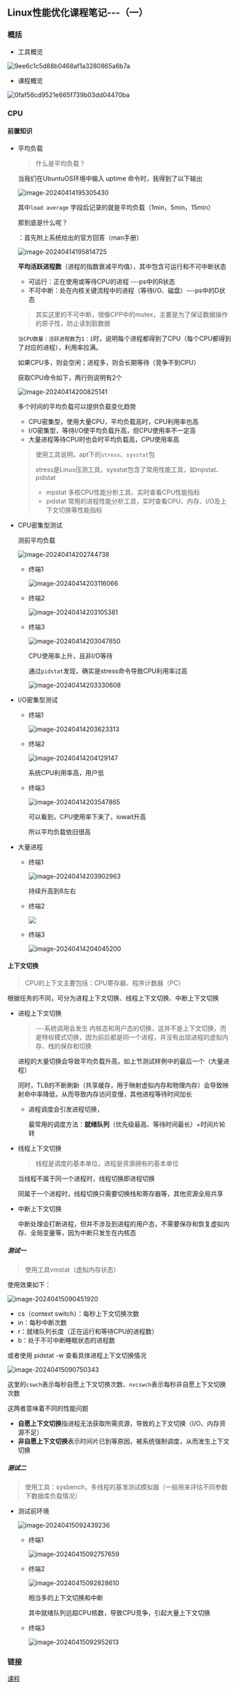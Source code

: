 ## Linux性能优化课程笔记---（一）

### 概括

- 工具概览

![9ee6c1c5d88b0468af1a3280865a6b7a](https://typora-zrx.oss-cn-beijing.aliyuncs.com/img/2024/04/14/20240414-194457.webp)

- 课程概览

![0faf56cd9521e665f739b03dd04470ba](https://typora-zrx.oss-cn-beijing.aliyuncs.com/img/2024/04/14/20240414-194648.png)

### CPU

#### 前置知识

- 平均负载

  > 什么是平均负载？

  当我们在UbuntuOS环境中输入 uptime 命令时，我得到了以下输出

  ![image-20240414195305430](https://typora-zrx.oss-cn-beijing.aliyuncs.com/img/2024/04/14/20240414-195307.png)

  其中`load average` 字段后记录的就是平均负载（1min，5min，15min）

  那到底是什么呢？

  ：首先附上系统给出的官方回答（man手册）

  ![image-20240414195814725](https://typora-zrx.oss-cn-beijing.aliyuncs.com/img/2024/04/14/20240414-195816.png)

  **平均活跃进程数**（进程的指数衰减平均值），其中包含可运行和不可中断状态

  - 可运行：正在使用或等待CPU的进程 ---ps中的R状态
  - 不可中断：处在内核关键流程中的进程（等待I/O、磁盘）---ps中的D状态

  > 其实这里的不可中断，很像CPP中的mutex，主要是为了保证数据操作的原子性，防止读到脏数据

  `当CPU数量：活跃进程数`为`1：1`时，说明每个进程都得到了CPU（每个CPU都得到了对应的进程），利用率拉满。

  如果CPU多，则会空闲；进程多，则会长期等待（竞争不到CPU）

  获取CPU命令如下，两行则说明有2个

  ![image-20240414200825141](https://typora-zrx.oss-cn-beijing.aliyuncs.com/img/2024/04/14/20240414-200827.png)

  多个时间的平均负载可以提供负载变化趋势

  - CPU密集型，使用大量CPU，平均负载高时，CPU利用率也高
  - I/O密集型，等待I/O使平均负载升高，但CPU使用率不一定高
  - 大量进程等待CPU时也会时平均负载高，CPU使用率高

  > 使用工具说明，apt下的`stress`、`sysstat`包
  >
  > stress是Linux压测工具，sysstat包含了常用性能工具，如mpstat、pidstat
  >
  > - mpstat 多核CPU性能分析工具、实时查看CPU性能指标
  > - pidstat 常用的进程性能分析工具，实时查看CPU、内存、I/O及上下文切换等性能指标


- CPU密集型测试

  测前平均负载

  ![image-20240414202744738](https://typora-zrx.oss-cn-beijing.aliyuncs.com/img/2024/04/14/20240414-202746.png)

  - 终端1

    ![image-20240414203116066](https://typora-zrx.oss-cn-beijing.aliyuncs.com/img/2024/04/14/20240414-203118.png)

  - 终端2

    ![image-20240414203105381](https://typora-zrx.oss-cn-beijing.aliyuncs.com/img/2024/04/14/20240414-203107.png)

  - 终端3

    ![image-20240414203047850](https://typora-zrx.oss-cn-beijing.aliyuncs.com/img/2024/04/14/20240414-203050.png)

    CPU使用率上升，且非I/O等待

    通过`pidstat`发现，确实是stress命令导致CPU利用率过高

    ![image-20240414203330608](https://typora-zrx.oss-cn-beijing.aliyuncs.com/img/2024/04/14/20240414-203332.png)

- I/O密集型测试

  - 终端1

    ![image-20240414203623313](https://typora-zrx.oss-cn-beijing.aliyuncs.com/img/2024/04/14/20240414-203625.png)

  - 终端2

    ![image-20240414204129147](https://typora-zrx.oss-cn-beijing.aliyuncs.com/img/2024/04/14/20240414-204131.png)

    系统CPU利用率高，用户低

  - 终端3

    ![image-20240414203547865](https://typora-zrx.oss-cn-beijing.aliyuncs.com/img/2024/04/14/20240414-203549.png)

    可以看到，CPU使用率下来了，iowait升高

    所以平均负载依旧很高

- 大量进程

  - 终端1

    ![image-20240414203902963](https://typora-zrx.oss-cn-beijing.aliyuncs.com/img/2024/04/14/20240414-203905.png)

    持续升高到8左右

  - 终端2

    ![](https://typora-zrx.oss-cn-beijing.aliyuncs.com/img/2024/04/14/20240414-203935.png)

  - 终端3

    ![image-20240414204045200](https://typora-zrx.oss-cn-beijing.aliyuncs.com/img/2024/04/14/20240414-204047.png)


#### 上下文切换

> CPU的上下文主要包括：CPU寄存器、程序计数器（PC）

根据任务的不同，可分为进程上下文切换、线程上下文切换、中断上下文切换

- 进程上下文切换

  > ---系统调用会发生 内核态和用户态的切换，这并不是上下文切换，而是特权模式切换，因为前后都是同一个进程，并没有出现进程的虚拟内存、栈的保存和切换

  进程的大量切换会导致平均负载升高，如上节测试样例中的最后一个（大量进程）

  同时，TLB的不断刷新（共享缓存，用于映射虚拟内存和物理内存）会导致映射命中率降低，从而导致内存访问变慢，其他进程等待时间加长

  - 进程调度会引发进程切换，

    最常用的调度方法：**就绪队列**（优先级最高、等待时间最长）+时间片轮转

- 线程上下文切换
  
  > 线程是调度的基本单位，进程是资源拥有的基本单位
  
  当线程不属于同一个进程时，线程切换即进程切换
  
  同属于一个进程时，线程切换只需要切换栈和寄存器等，其他资源全局共享

- 中断上下文切换

  中断处理会打断进程，但并不涉及到进程的用户态，不需要保存和恢复虚拟内存、全局变量等，因为中断只发生在内核态

##### 测试一

> 使用工具vmstat（虚拟内存状态）

使用效果如下：

![image-20240415090451920](https://typora-zrx.oss-cn-beijing.aliyuncs.com/img/2024/04/15/20240415-090454.png)

- cs（context switch）：每秒上下文切换次数
- in：每秒中断次数
- r：就绪队列长度（正在运行和等待CPU的进程数）
- b：处于不可中断睡眠状态的进程数

或者使用 pidstat -w 查看具体进程上下文切换情况

![image-20240415090750343](https://typora-zrx.oss-cn-beijing.aliyuncs.com/img/2024/04/15/20240415-090752.png)

这里的`cswch`表示每秒自愿上下文切换次数、`nvcswch`表示每秒非自愿上下文切换次数

这两者意味着不同的性能问题

- **自愿上下文切换**指进程无法获取所需资源，导致的上下文切换（I/O、内存资源不足）
- **非自愿上下文切换**表示时间片已到等原因，被系统强制调度，从而发生上下文切换

##### 测试二

> 使用工具：sysbench，多线程的基准测试模拟器（一般用来评估不同参数下数据库负载情况）

- 测试前环境

  ![image-20240415092439236](https://typora-zrx.oss-cn-beijing.aliyuncs.com/img/2024/04/15/20240415-092441.png)

  - 终端1

    ![image-20240415092757659](https://typora-zrx.oss-cn-beijing.aliyuncs.com/img/2024/04/15/20240415-092800.png)

  - 终端2

    ![image-20240415092828610](https://typora-zrx.oss-cn-beijing.aliyuncs.com/img/2024/04/15/20240415-092830.png)

    相当多的上下文切换和中断

    其中就绪队列远超CPU核数，导致CPU竞争，引起大量上下文切换

  - 终端3

    ![image-20240415092952613](https://typora-zrx.oss-cn-beijing.aliyuncs.com/img/2024/04/15/20240415-092954.png)

    

    

    






### 链接

[课程](https://time.geekbang.org/column/intro/100020901)